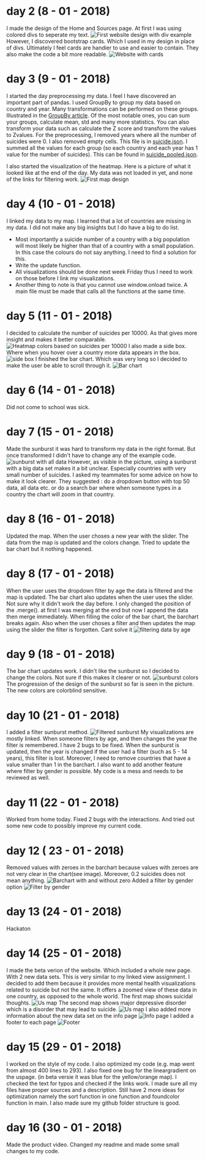 # day 2 (8 - 01 - 2018)
I made the design of the Home and Sources page.
At first I was using colored divs to seperate my text.
![First website design with div example](doc/firstWebsiteDesign.jpg)
However, I discovered bootstrap cards. Which I used in my design in place of divs.
Ultimately I feel cards are handier to use and easier to contain. They also make the code a bit more readable.
![Website with cards](doc/bootstrapCards.jpg)

# day 3 (9 - 01 - 2018)
I started the day preprocessing my data. I feel I have discovered an important part of pandas.
I used GroupBy to group my data based on country and year. Many transformations can be performed on these groups.
Illustrated in the [GroupBy article](http://pandas.pydata.org/pandas-docs/stable/groupby.html).
Of the most notable ones, you can sum your groups, calculate mean, std and many more statistics.
You can also transform your data such as calculate the Z score and transform the values to Zvalues.
For the preprocessing, I removed years where all the number of suicides were 0. I also removed empty cells.
This file is in [suicide.json](project/data/suicide.json).
I summed all the values for each group (so each country and each year has 1 value for the number of suicides).
This can be found in [suicide_pooled.json](project/data/suicide_pooled.json).

I also started the visualization of the heatmap.
Here is a picture of what it looked like at the end of the day.
My data was not loaded in yet, and none of the links for filtering work.
![First map design](doc/mapProgress.jpg)

# day 4 (10 - 01 - 2018)
I linked my data to my map. I learned that a lot of countries are missing in my data.
I did not make any big insights but I do have a big to do list.
- Most importantly a suicide number of a country with a big population will most likely be higher than that of a country with a small population.
In this case the colours do not say anything. I need to find a solution for this.
- Write the update function.
- All visualizations should be done next week Friday thus I need to work on those before I link my visualizations.
- Another thing to note is that you cannot use window.onload twice. A main file must be made that calls all the functions at the same time.

# day 5 (11 - 01 - 2018)
I decided to calculate the number of suicides per 10000. As that gives more insight and makes it better comparable.
![Heatmap colors based on suicides per 10000](doc/suicidesPer10000.jpg)
I also made a side box. Where when you hover over a country more data appears in the box.
![side box](doc/sideBox.jpg)
I finished the bar chart. Which was very long so I decided to make the user be able to scroll through it.
![Bar chart](doc/barchartScrollable.jpg)

# day 6 (14 - 01 - 2018)
Did not come to school was sick.

# day 7 (15 - 01 - 2018)
Made the sunburst it was hard to transform my data in the right format.
But once transformed I didn't have to change any of the example code.
![sunburst with all data](doc/sunburstAllData.jpg)
However, as visible in the picture, using a sunburst with a big data set makes it a bit unclear. Especially countries with very small number of suicides. I asked my teammates for some advice on how to make it look clearer. They suggested : do a dropdown button with top 50 data, all data etc. or do a search bar where when someone types in a country the chart will zoom in that country.

# day 8 (16 - 01 - 2018)
Updated the map. When the user choses a new year with the slider. The data from the map is updated and the colors change.
Tried to update the bar chart but it nothing happened.

# day 8 (17 - 01 - 2018)
When the user uses the dropdown filter by age the data is filtered and the map is updated.
The bar chart also updates when the user uses the slider. Not sure why it didn't work the day before.
I only changed the position of the .merge(). at first I was merging at the end but now I append the data then merge immediately.
When filling the color of the bar chart, the barchart breaks again.
Also when the user choses a filter and then updates the map using the slider the filter is forgotten. Cant solve it
![filtering data by age](doc/filterByAge.jpg)

# day 9 (18  - 01 - 2018)
The bar chart updates work.
I didn't like the sunburst so I decided to change the colors. Not sure if this makes it clearer or not.
![sunburst colors](doc/sunburstColors.jpg)
The progression of the design of the sunburst so far is seen in the picture.
The new colors are colorblind sensitive.

# day 10 (21 - 01 - 2018)
I added a filter sunburst method.
![Filtered sunburst](doc/filterSunburst.jpg)
My visualizations are mostly linked. When someone filters by age, and then changes the year the filter is remembered.
I have 2 bugs to be fixed. When the sunburst is updated, then the year is changed if the user had a filter (such as 5 - 14 years), this filter is lost.
Moreover, I need to remove countries that have a value smaller than 1 in the barchart.
I also want to add another feature where filter by gender is possible.
My code is a mess and needs to be reviewed as well.

# day 11 (22 - 01 - 2018)
Worked from home today.
Fixed 2 bugs with the interactions. And tried out some new code to possibly improve my current code.

# day 12 ( 23 - 01 - 2018)
Removed values with zeroes in the barchart because values with zeroes are not very clear in the chart(see image). Moreover, 0.2 suicides does not mean anything.
![Barchart with and without zero](doc/barchartWithZero's.jpg)
Added a filter by gender option
![Filter by gender](doc/filterByGender.jpg)

# day 13 (24 - 01 - 2018)
Hackaton

# day 14 (25 - 01 - 2018)
I made the beta verion of the website.
Which included a whole new page. With 2 new data sets.
This is very similar to my linked view assignment. I decided to add them because it provides more mental health visualizations related to suicide but not the same. It offers a zoomed view of these data in one country, as opposed to the whole world.
The first map shows suicidal thoughts.
![Us map](doc/usmap1.jpg)
The second map shows major depressive disorder which is a disorder that may lead to suicide.
![Us map](doc/usmap2.jpg)
I also added more information about the new data set on the info page
![Info page](doc/infoUSdata.jpg)
I added a footer to each page
![Footer](doc/footer.jpg)

# day 15 (29 - 01 - 2018)
I worked on the style of my code. I also optimized my code (e.g. map went from almost 400 lines to 293).
I also fixed one bug for the lineargradient on the uspage. (in beta versie it was blue for the yellow/orange map).
I checked the text for typos and checked if the links work.
I made sure all my files have proper sources and a description.
Still have 2 more ideas for optimization namely the sort function in one function and foundcolor function in main.
I also made sure my github folder structure is good.

# day 16 (30 - 01 - 2018)
Made the product video. Changed my readme and made some small changes to my code. 
